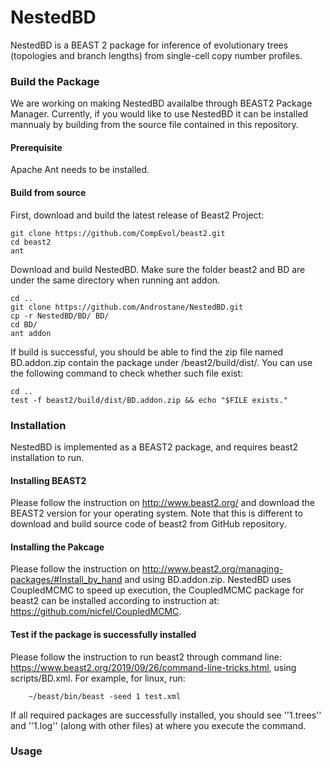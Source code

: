 # NestedBD

NestedBD is a BEAST 2 package for inference of evolutionary trees (topologies and branch lengths) from single-cell copy number profiles. 

### Build the Package 
We are working on making NestedBD availalbe through BEAST2 Package Manager. Currently, if you would like to use NestedBD it can be installed mannualy by building from the source file contained in this repository. 

#### Prerequisite 
Apache Ant needs to be installed.

#### Build from source
First, download and build the latest release of Beast2 Project: 

    git clone https://github.com/CompEvol/beast2.git
    cd beast2
    ant

Download and build NestedBD. Make sure the folder beast2 and BD are under the same directory when running ant addon. 

    cd ..
    git clone https://github.com/Androstane/NestedBD.git
    cp -r NestedBD/BD/ BD/
    cd BD/
    ant addon

If build is successful, you should be able to find the zip file named BD.addon.zip contain the package under /beast2/build/dist/. You can use the following command to check whether such file exist:

    cd ..
    test -f beast2/build/dist/BD.addon.zip && echo "$FILE exists."

### Installation

NestedBD is implemented as a BEAST2 package, and requires beast2 installation to run.

#### Installing BEAST2
Please follow the instruction on http://www.beast2.org/ and download the BEAST2 version for your operating system. Note that this is different to download and build source code of beast2 from GitHub repository. 

#### Installing the Pakcage 
Please follow the instruction on http://www.beast2.org/managing-packages/#Install_by_hand and using BD.addon.zip. 
NestedBD uses CoupledMCMC to speed up execution, the CoupledMCMC package for beast2 can be installed according to instruction at: https://github.com/nicfel/CoupledMCMC.

#### Test if the package is successfully installed
Please follow the instruction to run beast2 through command line: https://www.beast2.org/2019/09/26/command-line-tricks.html, using scripts/BD.xml. For example, for linux, run:

        ~/beast/bin/beast -seed 1 test.xml
        
If all required packages are successfully installed, you should see ''1.trees'' and ''1.log'' (along with other files) at where you execute the command. 
### Usage


    


